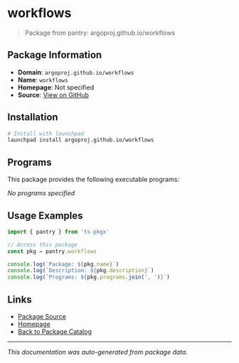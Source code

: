 # workflows

> Package from pantry: argoproj.github.io/workflows

## Package Information

- **Domain**: `argoproj.github.io/workflows`
- **Name**: `workflows`
- **Homepage**: Not specified
- **Source**: [View on GitHub](https://github.com/pkgxdev/pantry/tree/main/projects/argoproj.github.io/workflows/package.yml)

## Installation

```bash
# Install with launchpad
launchpad install argoproj.github.io/workflows
```

## Programs

This package provides the following executable programs:

*No programs specified*

## Usage Examples

```typescript
import { pantry } from 'ts-pkgx'

// Access this package
const pkg = pantry.workflows

console.log(`Package: ${pkg.name}`)
console.log(`Description: ${pkg.description}`)
console.log(`Programs: ${pkg.programs.join(', ')}`)
```

## Links

- [Package Source](https://github.com/pkgxdev/pantry/tree/main/projects/argoproj.github.io/workflows/package.yml)
- [Homepage](#)
- [Back to Package Catalog](../../../package-catalog.md)

---

*This documentation was auto-generated from package data.*
